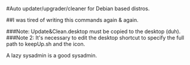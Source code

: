 #Auto updater/upgrader/cleaner for Debian based distros.

##I was tired of writing this commands again & again.

###Note: Update&Clean.desktop must be copied to the desktop (duh). 
###Note 2: It's necessary to edit the desktop shortcut to specify the full path to keepUp.sh and the icon.

A lazy sysadmin is a good sysadmin.
